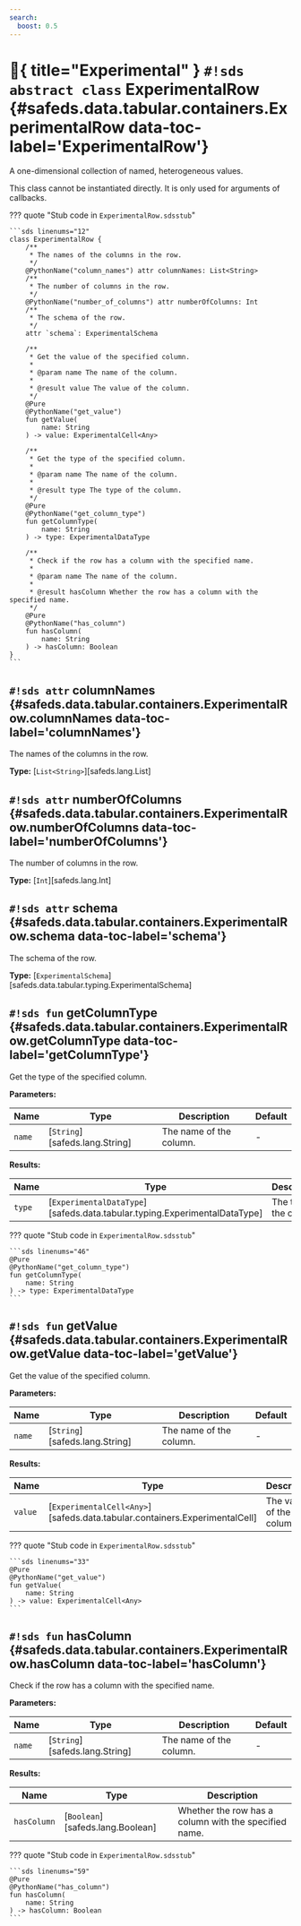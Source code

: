 ```yaml
---
search:
  boost: 0.5
---
```


# :test_tube:{ title="Experimental" } `#!sds abstract class` ExperimentalRow {#safeds.data.tabular.containers.ExperimentalRow data-toc-label='ExperimentalRow'}

A one-dimensional collection of named, heterogeneous values.

This class cannot be instantiated directly. It is only used for arguments of callbacks.

??? quote "Stub code in `ExperimentalRow.sdsstub`"

    ```sds linenums="12"
    class ExperimentalRow {
        /**
         * The names of the columns in the row.
         */
        @PythonName("column_names") attr columnNames: List<String>
        /**
         * The number of columns in the row.
         */
        @PythonName("number_of_columns") attr numberOfColumns: Int
        /**
         * The schema of the row.
         */
        attr `schema`: ExperimentalSchema

        /**
         * Get the value of the specified column.
         *
         * @param name The name of the column.
         *
         * @result value The value of the column.
         */
        @Pure
        @PythonName("get_value")
        fun getValue(
            name: String
        ) -> value: ExperimentalCell<Any>

        /**
         * Get the type of the specified column.
         *
         * @param name The name of the column.
         *
         * @result type The type of the column.
         */
        @Pure
        @PythonName("get_column_type")
        fun getColumnType(
            name: String
        ) -> type: ExperimentalDataType

        /**
         * Check if the row has a column with the specified name.
         *
         * @param name The name of the column.
         *
         * @result hasColumn Whether the row has a column with the specified name.
         */
        @Pure
        @PythonName("has_column")
        fun hasColumn(
            name: String
        ) -> hasColumn: Boolean
    }
    ```

## `#!sds attr` columnNames {#safeds.data.tabular.containers.ExperimentalRow.columnNames data-toc-label='columnNames'}

The names of the columns in the row.

**Type:** [`List<String>`][safeds.lang.List]

## `#!sds attr` numberOfColumns {#safeds.data.tabular.containers.ExperimentalRow.numberOfColumns data-toc-label='numberOfColumns'}

The number of columns in the row.

**Type:** [`Int`][safeds.lang.Int]

## `#!sds attr` schema {#safeds.data.tabular.containers.ExperimentalRow.schema data-toc-label='schema'}

The schema of the row.

**Type:** [`ExperimentalSchema`][safeds.data.tabular.typing.ExperimentalSchema]

## `#!sds fun` getColumnType {#safeds.data.tabular.containers.ExperimentalRow.getColumnType data-toc-label='getColumnType'}

Get the type of the specified column.

**Parameters:**

| Name | Type | Description | Default |
|------|------|-------------|---------|
| `name` | [`String`][safeds.lang.String] | The name of the column. | - |

**Results:**

| Name | Type | Description |
|------|------|-------------|
| `type` | [`ExperimentalDataType`][safeds.data.tabular.typing.ExperimentalDataType] | The type of the column. |

??? quote "Stub code in `ExperimentalRow.sdsstub`"

    ```sds linenums="46"
    @Pure
    @PythonName("get_column_type")
    fun getColumnType(
        name: String
    ) -> type: ExperimentalDataType
    ```

## `#!sds fun` getValue {#safeds.data.tabular.containers.ExperimentalRow.getValue data-toc-label='getValue'}

Get the value of the specified column.

**Parameters:**

| Name | Type | Description | Default |
|------|------|-------------|---------|
| `name` | [`String`][safeds.lang.String] | The name of the column. | - |

**Results:**

| Name | Type | Description |
|------|------|-------------|
| `value` | [`ExperimentalCell<Any>`][safeds.data.tabular.containers.ExperimentalCell] | The value of the column. |

??? quote "Stub code in `ExperimentalRow.sdsstub`"

    ```sds linenums="33"
    @Pure
    @PythonName("get_value")
    fun getValue(
        name: String
    ) -> value: ExperimentalCell<Any>
    ```

## `#!sds fun` hasColumn {#safeds.data.tabular.containers.ExperimentalRow.hasColumn data-toc-label='hasColumn'}

Check if the row has a column with the specified name.

**Parameters:**

| Name | Type | Description | Default |
|------|------|-------------|---------|
| `name` | [`String`][safeds.lang.String] | The name of the column. | - |

**Results:**

| Name | Type | Description |
|------|------|-------------|
| `hasColumn` | [`Boolean`][safeds.lang.Boolean] | Whether the row has a column with the specified name. |

??? quote "Stub code in `ExperimentalRow.sdsstub`"

    ```sds linenums="59"
    @Pure
    @PythonName("has_column")
    fun hasColumn(
        name: String
    ) -> hasColumn: Boolean
    ```
